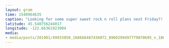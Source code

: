 ```yaml
---
layout: gram
time: 1548964635
caption: "Looking for some super sweet rock n roll plans next Friday?! I'll save you a sweaty hug if that's your thing. 😘"
latitude: 45.540756244017
longitude: -122.66361923904
media:
- media/posts/201901/49933850_168660407436072_8960299497779070695_n_18027234238049901.jpg
---
```

